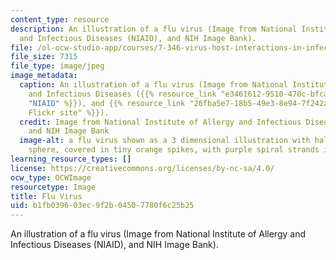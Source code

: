 ```yaml
---
content_type: resource
description: An illustration of a flu virus (Image from National Institute of Allergy
  and Infectious Diseases (NIAID), and NIH Image Bank).
file: /ol-ocw-studio-app/courses/7-346-virus-host-interactions-in-infectious-diseases-spring-2013/b1fb039603ec9f2b04507780f6c25b25_7-346s13-th.jpg
file_size: 7315
file_type: image/jpeg
image_metadata:
  caption: An illustration of a flu virus (Image from National Institute of Allergy
    and Infectious Diseases ({{% resource_link "e3461612-9510-470c-bfca-552aff3bdd48"
    "NIAID" %}}), and {{% resource_link "26fba5e7-18b5-49e3-8e94-7f242a9d9e8d" "NIH
    Flickr site" %}}).
  credit: Image from National Institute of Allergy and Infectious Diseases (NIAID),
    and NIH Image Bank
  image-alt: a flu virus shown as a 3 dimensional illustration with half of a blue-green
    sphere, covered in tiny orange spikes, with purple spiral strands inside the sphere.
learning_resource_types: []
license: https://creativecommons.org/licenses/by-nc-sa/4.0/
ocw_type: OCWImage
resourcetype: Image
title: Flu Virus
uid: b1fb0396-03ec-9f2b-0450-7780f6c25b25
---
```

An illustration of a flu virus (Image from National Institute of Allergy and Infectious Diseases (NIAID), and NIH Image Bank).